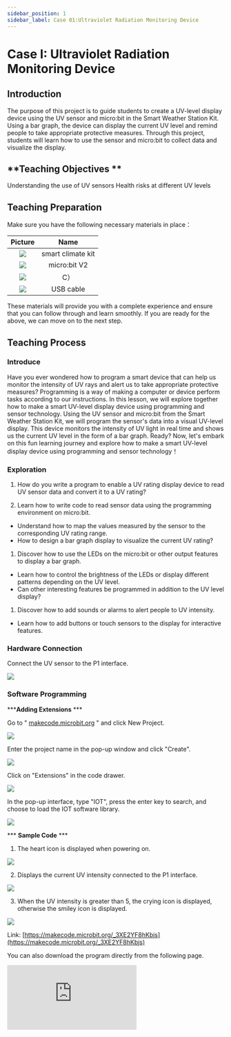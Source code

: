 ```yaml
---
sidebar_position: 1
sidebar_label: Case 01:Ultraviolet Radiation Monitoring Device
---
```


# **Case I: Ultraviolet Radiation Monitoring Device**

## Introduction

The purpose of this project is to guide students to create a UV-level display device using the UV sensor and micro:bit in the Smart Weather Station Kit. Using a bar graph, the device can display the current UV level and remind people to take appropriate protective measures. Through this project, students will learn how to use the sensor and micro:bit to collect data and visualize the display.

## **Teaching Objectives **

Understanding the use of UV sensors
Health risks at different UV levels

## **Teaching Preparation**

Make sure you have the following necessary materials in place：

| Picture | Name |
| :-: | :-: |
| ![](./images/microbit-smart-climate-kit-case-01-02.png) | smart climate kit |
| ![](./images/microbit-smart-climate-kit-case-01-03.png) | micro:bit V2 |
| ![](./images/microbit-smart-climate-kit-case-01-04.png) | C） |
| ![](./images/microbit-smart-climate-kit-case-01-05.png) | USB cable |

These materials will provide you with a complete experience and ensure that you can follow through and learn smoothly. If you are ready for the above, we can move on to the next step.

## **Teaching Process**

### **Introduce**

Have you ever wondered how to program a smart device that can help us monitor the intensity of UV rays and alert us to take appropriate protective measures? Programming is a way of making a computer or device perform tasks according to our instructions. In this lesson, we will explore together how to make a smart UV-level display device using programming and sensor technology.
Using the UV sensor and micro:bit from the Smart Weather Station Kit, we will program the sensor's data into a visual UV-level display. This device monitors the intensity of UV light in real time and shows us the current UV level in the form of a bar graph.
Ready? Now, let's embark on this fun learning journey and explore how to make a smart UV-level display device using programming and sensor technology！

### **Exploration**

1. How do you write a program to enable a UV rating display device to read UV sensor data and convert it to a UV rating?

2. Learn how to write code to read sensor data using the programming environment on micro:bit.

- Understand how to map the values measured by the sensor to the corresponding UV rating range.
- How to design a bar graph display to visualize the current UV rating?

1. Discover how to use the LEDs on the micro:bit or other output features to display a bar graph.

- Learn how to control the brightness of the LEDs or display different patterns depending on the UV level.
- Can other interesting features be programmed in addition to the UV level display?

1. Discover how to add sounds or alarms to alert people to UV intensity.

- Learn how to add buttons or touch sensors to the display for interactive features.

### Hardware Connection

Connect the UV sensor to the P1 interface.

![](./images/microbit-smart-climate-kit-case-01-06.png)

### **Software Programming**

*****Adding Extensions**  ***

Go to " [makecode.microbit.org](https://makecode.microbit.org/) " and click New Project.

![](./images/smart-weather-station-kit-add-extension-01.png)

Enter the project name in the pop-up window and click "Create".

![](./images/smart-weather-station-kit-add-extension-02.png)

Click on "Extensions" in the code drawer.

![](./images/smart-weather-station-kit-add-extension-03.png)

In the pop-up interface, type "IOT", press the enter key to search, and choose to load the IOT software library.

![](./images/smart-weather-station-kit-add-extension-04.png)

*** **Sample Code** ***

1. The heart icon is displayed when powering on.

![](./images/microbit-smart-climate-kit-case-01-07.png)

2. Displays the current UV intensity connected to the P1 interface.

![](./images/microbit-smart-climate-kit-case-01-08.png)

3. When the UV intensity is greater than 5, the crying icon is displayed, otherwise the smiley icon is displayed.

![](./images/microbit-smart-climate-kit-case-01-09.png)

Link: [https://makecode.microbit.org/_3XE2YF8hKbjs](https://makecode.microbit.org/_3XE2YF8hKbjs)

You can also download the program directly from the following page.

<div
    style={{
        position: 'relative',
        paddingBottom: '60%',
        overflow: 'hidden',
    }}
>
    <iframe
        src="https://makecode.microbit.org/_3XE2YF8hKbjs"
        frameborder="0"
        sandbox="allow-popups allow-forms allow-scripts allow-same-origin"
        style={{
            position: 'absolute',
            width: '100%',
            height: '100%',
        }}
    />
</div>
*** **Download the program** ***

Use the USB cable to connect the PC to the micro:bit V2.

![](./images/connect-microbit.gif)

After a successful connection, a disk drive named `MICROBIT` is recognized on the computer.

![](./images/microbit-drive.png)

Click on the bottom left corner of the![](./images/download-01.png)，Chose`Connect Device`.

![](./images/download-02.png)

Click![](./images/download-03.png)。

![](./images/download-04.png)

Ckick ![](./images/download-05.png)。

![](./images/download-06.png)


Select `BBC micro:bit CMSIS-DAP` in the pop-up window, and then select "Connect", so far, our micro:bit has been connected successfully.

![](./images/download-07.png)

Click to download the program

![](./images/download-08.png)

Students are divided into small groups and work together to create and program cases.

Students are encouraged to cooperate, communicate and share their experiences with each other.

Each group will have the opportunity to show the cases they made and demonstrate to the other groups.

**Expected results: when connected to the power supply, the micro:bit LED matrix displays a heart icon first, then a smiley face or crying face icon depending on the current UV intensity level.**

（GIF动图）

### ** Reflection **

Review the course content and remind students what knowledge and skills they have acquired.
Lead students in a discussion about the problems and difficulties they encountered during the production process and how they resolved them.
Guide students to think about the health risks at different UV levels and explore the importance of sun protection measures.

## **Extended Knowledge**

There are different health risks at different ultraviolet (UV) levels, so it is important to take sun protection measures. Here are the health risks at different UV levels and the importance of sun protection measures:
Low UV levels (UV index 1-2):
HEALTH RISKS: Health risks at low UV levels are relatively low, but there is still a risk of daily UV exposure.
SUN PROTECTION: Although low, basic sun protection is still recommended. Use sunscreen, hats, sunglasses, and shades to protect skin and eyes.
Moderate UV Levels (UV Index 3-5):
HEALTH RISKS: Moderate UV levels increase the risk of higher levels of UV damage to the skin and eyes.
SUN PROTECTION: It is important to take more comprehensive sun protection measures. Use a broad-spectrum sunscreen with SPF (sun protection factor) and UVA/UVB protection on exposed skin. Wear a wide-brimmed hat, sunglasses, and sunwear for extra protection.
High UV levels (UV index 6-7):
HEALTH RISKS: High UV levels and prolonged exposure to the sun may lead to sunburn, solar dermatitis, and solar skin aging.
Sun protection: It is vital to take intensive sun protection measures. Choose a broad-spectrum sunscreen with a high SPF and apply it regularly, especially during outdoor activities. Avoid exposure to strong sunlight by choosing clothing that provides good shade.
Very high UV levels (UV index 8 or higher):
Health Risks: Very high UV levels can lead to severe sunburn, solar keratitis, skin cancer, etc. after a relatively short period of exposure to the sun.
Sun protection: Take strict sun protection measures to maximize skin and eye protection. Avoid exposure to strong sunlight and seek shade. Use a broad-spectrum sunscreen with a high SPF, and wear a wide-brimmed hat, sunglasses, and a sunshade.
Regardless of UV levels, sun protection measures are vital to prevent skin damage, sunburn and skin cancer. Make it a habit to regularly use sunscreen, sun shades and other sun protection measures to protect yourself from UV rays.
